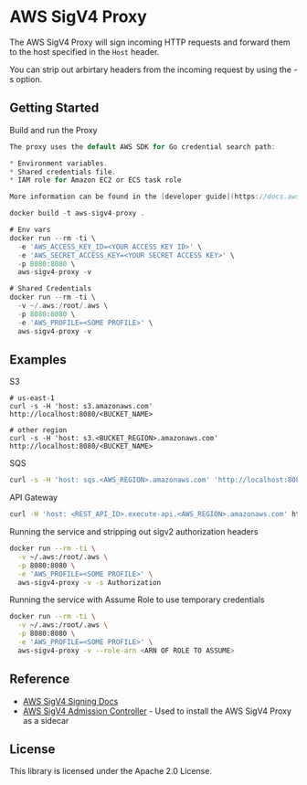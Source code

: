 # AWS SigV4 Proxy

The AWS SigV4 Proxy will sign incoming HTTP requests and forward them to the host specified in the `Host` header.

You can strip out arbirtary headers from the incoming request by using the -s option.

## Getting Started

Build and run the Proxy

```go
The proxy uses the default AWS SDK for Go credential search path:

* Environment variables.
* Shared credentials file.
* IAM role for Amazon EC2 or ECS task role

More information can be found in the [developer guide](https://docs.aws.amazon.com/sdk-for-go/v1/developer-guide/configuring-sdk.html)

docker build -t aws-sigv4-proxy .

# Env vars
docker run --rm -ti \
  -e 'AWS_ACCESS_KEY_ID=<YOUR ACCESS KEY ID>' \
  -e 'AWS_SECRET_ACCESS_KEY=<YOUR SECRET ACCESS KEY>' \
  -p 8080:8080 \
  aws-sigv4-proxy -v

# Shared Credentials
docker run --rm -ti \
  -v ~/.aws:/root/.aws \
  -p 8080:8080 \
  -e 'AWS_PROFILE=<SOME PROFILE>' \
  aws-sigv4-proxy -v
```

## Examples

S3
```
# us-east-1
curl -s -H 'host: s3.amazonaws.com' http://localhost:8080/<BUCKET_NAME>

# other region
curl -s -H 'host: s3.<BUCKET_REGION>.amazonaws.com' http://localhost:8080/<BUCKET_NAME>
```

SQS
```sh
curl -s -H 'host: sqs.<AWS_REGION>.amazonaws.com' 'http://localhost:8080/<AWS_ACCOUNT_ID>/<QUEUE_NAME>?Action=SendMessage&MessageBody=example'
```

API Gateway
```sh
curl -H 'host: <REST_API_ID>.execute-api.<AWS_REGION>.amazonaws.com' http://localhost:8080/<STAGE>/<PATH>
```

Running the service and stripping out sigv2 authorization headers
```sh
docker run --rm -ti \
  -v ~/.aws:/root/.aws \
  -p 8080:8080 \
  -e 'AWS_PROFILE=<SOME PROFILE>' \
  aws-sigv4-proxy -v -s Authorization
```

Running the service with Assume Role to use temporary credentials
```sh
docker run --rm -ti \
  -v ~/.aws:/root/.aws \
  -p 8080:8080 \
  -e 'AWS_PROFILE=<SOME PROFILE>' \
  aws-sigv4-proxy -v --role-arn <ARN OF ROLE TO ASSUME>
```

## Reference

- [AWS SigV4 Signing Docs ](https://docs.aws.amazon.com/general/latest/gr/signature-version-4.html)
- [AWS SigV4 Admission Controller](https://github.com/aws-observability/aws-sigv4-proxy-admission-controller) - Used to install the AWS SigV4 Proxy as a sidecar


## License

This library is licensed under the Apache 2.0 License.
